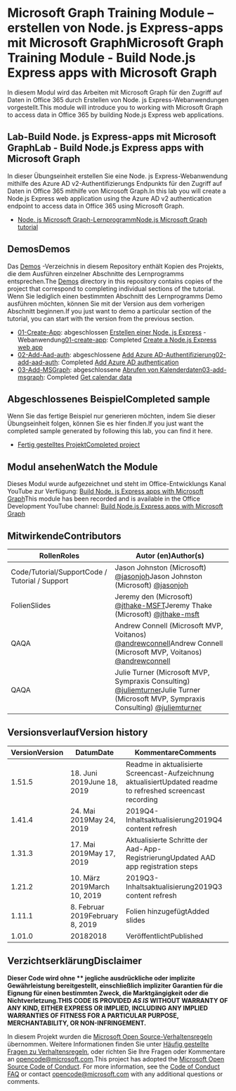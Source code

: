 # <a name="microsoft-graph-training-module---build-nodejs-express-apps-with-microsoft-graph"></a><span data-ttu-id="b1b3c-101">Microsoft Graph Training Module – erstellen von Node. js Express-apps mit Microsoft Graph</span><span class="sxs-lookup"><span data-stu-id="b1b3c-101">Microsoft Graph Training Module - Build Node.js Express apps with Microsoft Graph</span></span>

<span data-ttu-id="b1b3c-102">In diesem Modul wird das Arbeiten mit Microsoft Graph für den Zugriff auf Daten in Office 365 durch Erstellen von Node. js Express-Webanwendungen vorgestellt.</span><span class="sxs-lookup"><span data-stu-id="b1b3c-102">This module will introduce you to working with Microsoft Graph to access data in Office 365 by building Node.js Express web applications.</span></span>

## <a name="lab---build-nodejs-express-apps-with-microsoft-graph"></a><span data-ttu-id="b1b3c-103">Lab-Build Node. js Express-apps mit Microsoft Graph</span><span class="sxs-lookup"><span data-stu-id="b1b3c-103">Lab - Build Node.js Express apps with Microsoft Graph</span></span>

<span data-ttu-id="b1b3c-104">In dieser Übungseinheit erstellen Sie eine Node. js Express-Webanwendung mithilfe des Azure AD v2-Authentifizierungs Endpunkts für den Zugriff auf Daten in Office 365 mithilfe von Microsoft Graph.</span><span class="sxs-lookup"><span data-stu-id="b1b3c-104">In this lab you will create a Node.js Express web application using the Azure AD v2 authentication endpoint to access data in Office 365 using Microsoft Graph.</span></span>

- [<span data-ttu-id="b1b3c-105">Node. js Microsoft Graph-Lernprogramm</span><span class="sxs-lookup"><span data-stu-id="b1b3c-105">Node.js Microsoft Graph tutorial</span></span>](https://docs.microsoft.com/graph/training/node-tutorial)

## <a name="demos"></a><span data-ttu-id="b1b3c-106">Demos</span><span class="sxs-lookup"><span data-stu-id="b1b3c-106">Demos</span></span>

<span data-ttu-id="b1b3c-107">Das [Demos](./Demos) -Verzeichnis in diesem Repository enthält Kopien des Projekts, die dem Ausführen einzelner Abschnitte des Lernprogramms entsprechen.</span><span class="sxs-lookup"><span data-stu-id="b1b3c-107">The [Demos](./Demos) directory in this repository contains copies of the project that correspond to completing individual sections of the tutorial.</span></span> <span data-ttu-id="b1b3c-108">Wenn Sie lediglich einen bestimmten Abschnitt des Lernprogramms Demo ausführen möchten, können Sie mit der Version aus dem vorherigen Abschnitt beginnen.</span><span class="sxs-lookup"><span data-stu-id="b1b3c-108">If you just want to demo a particular section of the tutorial, you can start with the version from the previous section.</span></span>

- <span data-ttu-id="b1b3c-109">[01-Create-App](Demos/01-create-app): abgeschlossen [Erstellen einer Node. js Express](https://docs.microsoft.com/graph/training/node-tutorial?tutorial-step=1) -Webanwendung</span><span class="sxs-lookup"><span data-stu-id="b1b3c-109">[01-create-app](Demos/01-create-app): Completed [Create a Node.js Express web app](https://docs.microsoft.com/graph/training/node-tutorial?tutorial-step=1)</span></span>
- <span data-ttu-id="b1b3c-110">[02-Add-Aad-auth](Demos/02-add-aad-auth): abgeschlossene [Add Azure AD-Authentifizierung](https://docs.microsoft.com/graph/training/node-tutorial?tutorial-step=3)</span><span class="sxs-lookup"><span data-stu-id="b1b3c-110">[02-add-aad-auth](Demos/02-add-aad-auth): Completed [Add Azure AD authentication](https://docs.microsoft.com/graph/training/node-tutorial?tutorial-step=3)</span></span>
- <span data-ttu-id="b1b3c-111">[03-Add-MSGraph](Demos/03-add-msgraph): abgeschlossene [Abrufen von Kalenderdaten](https://docs.microsoft.com/graph/training/node-tutorial?tutorial-step=4)</span><span class="sxs-lookup"><span data-stu-id="b1b3c-111">[03-add-msgraph](Demos/03-add-msgraph): Completed [Get calendar data](https://docs.microsoft.com/graph/training/node-tutorial?tutorial-step=4)</span></span>

## <a name="completed-sample"></a><span data-ttu-id="b1b3c-112">Abgeschlossenes Beispiel</span><span class="sxs-lookup"><span data-stu-id="b1b3c-112">Completed sample</span></span>

<span data-ttu-id="b1b3c-113">Wenn Sie das fertige Beispiel nur generieren möchten, indem Sie dieser Übungseinheit folgen, können Sie es hier finden.</span><span class="sxs-lookup"><span data-stu-id="b1b3c-113">If you just want the completed sample generated by following this lab, you can find it here.</span></span>

- [<span data-ttu-id="b1b3c-114">Fertig gestelltes Projekt</span><span class="sxs-lookup"><span data-stu-id="b1b3c-114">Completed project</span></span>](Demos/03-add-msgraph)

## <a name="watch-the-module"></a><span data-ttu-id="b1b3c-115">Modul ansehen</span><span class="sxs-lookup"><span data-stu-id="b1b3c-115">Watch the Module</span></span>

<span data-ttu-id="b1b3c-116">Dieses Modul wurde aufgezeichnet und steht im Office-Entwicklungs Kanal YouTube zur Verfügung: [Build Node. js Express apps with Microsoft Graph](https://youtu.be/n6q8Cm-pTYY)</span><span class="sxs-lookup"><span data-stu-id="b1b3c-116">This module has been recorded and is available in the Office Development YouTube channel: [Build Node.js Express apps with Microsoft Graph](https://youtu.be/n6q8Cm-pTYY)</span></span>

## <a name="contributors"></a><span data-ttu-id="b1b3c-117">Mitwirkende</span><span class="sxs-lookup"><span data-stu-id="b1b3c-117">Contributors</span></span>

|           <span data-ttu-id="b1b3c-118">Rollen</span><span class="sxs-lookup"><span data-stu-id="b1b3c-118">Roles</span></span>            |                                           <span data-ttu-id="b1b3c-119">Autor (en)</span><span class="sxs-lookup"><span data-stu-id="b1b3c-119">Author(s)</span></span>                                           |
| -------------------------- | --------------------------------------------------------------------------------------------- |
| <span data-ttu-id="b1b3c-120">Code/Tutorial/Support</span><span class="sxs-lookup"><span data-stu-id="b1b3c-120">Code / Tutorial  / Support</span></span> | <span data-ttu-id="b1b3c-121">Jason Johnston (Microsoft) [@jasonjoh](//github.com/jasonjoh)</span><span class="sxs-lookup"><span data-stu-id="b1b3c-121">Jason Johnston (Microsoft) [@jasonjoh](//github.com/jasonjoh)</span></span>                                 |
| <span data-ttu-id="b1b3c-122">Folien</span><span class="sxs-lookup"><span data-stu-id="b1b3c-122">Slides</span></span>                     | <span data-ttu-id="b1b3c-123">Jeremy den (Microsoft) [@jthake-MSFT](//github.com/jthake-msft)</span><span class="sxs-lookup"><span data-stu-id="b1b3c-123">Jeremy Thake (Microsoft) [@jthake-msft](//github.com/jthake-msft)</span></span>                             |
| <span data-ttu-id="b1b3c-124">QA</span><span class="sxs-lookup"><span data-stu-id="b1b3c-124">QA</span></span>                         | <span data-ttu-id="b1b3c-125">Andrew Connell (Microsoft MVP, Voitanos) [@andrewconnell](//github.com/andrewconnell)</span><span class="sxs-lookup"><span data-stu-id="b1b3c-125">Andrew Connell (Microsoft MVP, Voitanos) [@andrewconnell](//github.com/andrewconnell)</span></span>         |
| <span data-ttu-id="b1b3c-126">QA</span><span class="sxs-lookup"><span data-stu-id="b1b3c-126">QA</span></span>                         | <span data-ttu-id="b1b3c-127">Julie Turner (Microsoft MVP, Sympraxis Consulting) [@juliemturner](//github.com/juliemturner)</span><span class="sxs-lookup"><span data-stu-id="b1b3c-127">Julie Turner (Microsoft MVP, Sympraxis Consulting) [@juliemturner](//github.com/juliemturner)</span></span> |

## <a name="version-history"></a><span data-ttu-id="b1b3c-128">Versionsverlauf</span><span class="sxs-lookup"><span data-stu-id="b1b3c-128">Version history</span></span>

| <span data-ttu-id="b1b3c-129">Version</span><span class="sxs-lookup"><span data-stu-id="b1b3c-129">Version</span></span> |       <span data-ttu-id="b1b3c-130">Datum</span><span class="sxs-lookup"><span data-stu-id="b1b3c-130">Date</span></span>       |                     <span data-ttu-id="b1b3c-131">Kommentare</span><span class="sxs-lookup"><span data-stu-id="b1b3c-131">Comments</span></span>                     |
| ------- | ---------------- | ------------------------------------------------ |
| <span data-ttu-id="b1b3c-132">1.5</span><span class="sxs-lookup"><span data-stu-id="b1b3c-132">1.5</span></span>     | <span data-ttu-id="b1b3c-133">18. Juni 2019</span><span class="sxs-lookup"><span data-stu-id="b1b3c-133">June 18, 2019</span></span>    | <span data-ttu-id="b1b3c-134">Readme in aktualisierte Screencast-Aufzeichnung aktualisiert</span><span class="sxs-lookup"><span data-stu-id="b1b3c-134">Updated readme to refreshed screencast recording</span></span> |
| <span data-ttu-id="b1b3c-135">1.4</span><span class="sxs-lookup"><span data-stu-id="b1b3c-135">1.4</span></span>     | <span data-ttu-id="b1b3c-136">24. Mai 2019</span><span class="sxs-lookup"><span data-stu-id="b1b3c-136">May 24, 2019</span></span>     | <span data-ttu-id="b1b3c-137">2019Q4-Inhaltsaktualisierung</span><span class="sxs-lookup"><span data-stu-id="b1b3c-137">2019Q4 content refresh</span></span>                           |
| <span data-ttu-id="b1b3c-138">1.3</span><span class="sxs-lookup"><span data-stu-id="b1b3c-138">1.3</span></span>     | <span data-ttu-id="b1b3c-139">17. Mai 2019</span><span class="sxs-lookup"><span data-stu-id="b1b3c-139">May 17, 2019</span></span>     | <span data-ttu-id="b1b3c-140">Aktualisierte Schritte der Aad-App-Registrierung</span><span class="sxs-lookup"><span data-stu-id="b1b3c-140">Updated AAD app registration steps</span></span>               |
| <span data-ttu-id="b1b3c-141">1.2</span><span class="sxs-lookup"><span data-stu-id="b1b3c-141">1.2</span></span>     | <span data-ttu-id="b1b3c-142">10. März 2019</span><span class="sxs-lookup"><span data-stu-id="b1b3c-142">March 10, 2019</span></span>   | <span data-ttu-id="b1b3c-143">2019Q3-Inhaltsaktualisierung</span><span class="sxs-lookup"><span data-stu-id="b1b3c-143">2019Q3 content refresh</span></span>                           |
| <span data-ttu-id="b1b3c-144">1.1</span><span class="sxs-lookup"><span data-stu-id="b1b3c-144">1.1</span></span>     | <span data-ttu-id="b1b3c-145">8. Februar 2019</span><span class="sxs-lookup"><span data-stu-id="b1b3c-145">February 8, 2019</span></span> | <span data-ttu-id="b1b3c-146">Folien hinzugefügt</span><span class="sxs-lookup"><span data-stu-id="b1b3c-146">Added slides</span></span>                                     |
| <span data-ttu-id="b1b3c-147">1.0</span><span class="sxs-lookup"><span data-stu-id="b1b3c-147">1.0</span></span>     | <span data-ttu-id="b1b3c-148">2018</span><span class="sxs-lookup"><span data-stu-id="b1b3c-148">2018</span></span>             | <span data-ttu-id="b1b3c-149">Veröffentlicht</span><span class="sxs-lookup"><span data-stu-id="b1b3c-149">Published</span></span>                                        |

## <a name="disclaimer"></a><span data-ttu-id="b1b3c-150">Verzichtserklärung</span><span class="sxs-lookup"><span data-stu-id="b1b3c-150">Disclaimer</span></span>

<span data-ttu-id="b1b3c-151">**Dieser Code wird ohne \*\* jegliche ausdrückliche oder implizite Gewährleistung bereitgestellt, einschließlich impliziter Garantien für die Eignung für einen bestimmten Zweck, die Marktgängigkeit oder die Nichtverletzung.**</span><span class="sxs-lookup"><span data-stu-id="b1b3c-151">**THIS CODE IS PROVIDED *AS IS* WITHOUT WARRANTY OF ANY KIND, EITHER EXPRESS OR IMPLIED, INCLUDING ANY IMPLIED WARRANTIES OF FITNESS FOR A PARTICULAR PURPOSE, MERCHANTABILITY, OR NON-INFRINGEMENT.**</span></span>

<span data-ttu-id="b1b3c-p102">In diesem Projekt wurden die [Microsoft Open Source-Verhaltensregeln](https://opensource.microsoft.com/codeofconduct/) übernommen. Weitere Informationen finden Sie unter [Häufig gestellte Fragen zu Verhaltensregeln](https://opensource.microsoft.com/codeofconduct/faq/), oder richten Sie Ihre Fragen oder Kommentare an [opencode@microsoft.com](mailto:opencode@microsoft.com).</span><span class="sxs-lookup"><span data-stu-id="b1b3c-p102">This project has adopted the [Microsoft Open Source Code of Conduct](https://opensource.microsoft.com/codeofconduct/). For more information, see the [Code of Conduct FAQ](https://opensource.microsoft.com/codeofconduct/faq/) or contact [opencode@microsoft.com](mailto:opencode@microsoft.com) with any additional questions or comments.</span></span>
